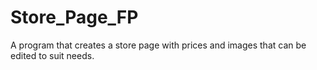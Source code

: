 # Store_Page_FP
A program that creates a store page with prices and images that can be edited to suit needs.

